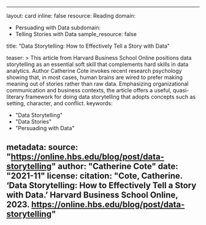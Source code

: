 
---
layout: card
inline: false
resource: Reading
domain:
  - Persuading with Data
subdomain:
  - Telling Stories with Data
sample_resource: false

title: "Data Storytelling: How to Effectively Tell a Story with Data"

teaser: >
   This article from Harvard Business School Online positions data storytelling as an essential soft skill that complements hard skills in data analytics. Author Catherine Cote invokes recent research psychology showing that, in most cases, human brains are wired to prefer making meaning out of stories rather than raw data. Emphasizing organizational communication and business contexts, the article offers a useful, quasi-literary framework for doing data storytelling that adopts concepts such as setting, character, and conflict. keywords:
  - "Data Storytelling"
  - "Data Stories"
  - "Persuading with Data"

metadata:
  source: "https://online.hbs.edu/blog/post/data-storytelling"
  author: "Catherine Cote"
  date: "2021-11"
  license: 
  citation: "Cote, Catherine. ‘Data Storytelling: How to Effectively Tell a Story with Data.’ Harvard Business School Online, 2023. https://online.hbs.edu/blog/post/data-storytelling"
---
